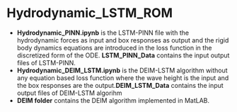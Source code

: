 # Hydrodynamic_LSTM_ROM

- **Hydrodynamic_PINN.ipynb** is the LSTM-PINN file with the hydrodynamic forces as input and box responses as output and the rigid body dynamics equations are introduced in the loss function in the discretized form of the ODE. **LSTM_PINN_Data** contains the input output files of LSTM-PINN.
- **Hydrodynamic_DEIM_LSTM.ipynb** is the DEIM-LSTM algorithm without any equation based loss function where the wave height is the input and the box responses are the output.**DEIM_LSTM_Data** contains the input output files of DEIM-LSTM algorihm
- **DEIM folder** contains the DEIM algorithm implemented in MatLAB.
